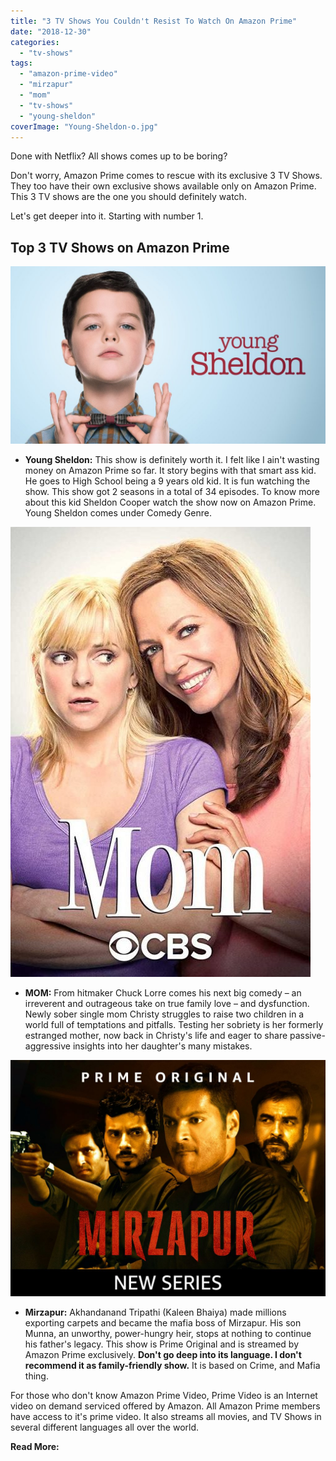 ```yaml
---
title: "3 TV Shows You Couldn't Resist To Watch On Amazon Prime"
date: "2018-12-30"
categories: 
  - "tv-shows"
tags: 
  - "amazon-prime-video"
  - "mirzapur"
  - "mom"
  - "tv-shows"
  - "young-sheldon"
coverImage: "Young-Sheldon-o.jpg"
---
```


Done with Netflix? All shows comes up to be boring?

Don't worry, Amazon Prime comes to rescue with its exclusive 3 TV Shows. They too have their own exclusive shows available only on Amazon Prime. This 3 TV shows are the one you should definitely watch.

Let's get deeper into it. Starting with number 1.

## Top 3 TV Shows on Amazon Prime

![](images/Young-Sheldon-o-1024x576.jpg)

- **Young Sheldon:** This show is definitely worth it. I felt like I ain't wasting money on Amazon Prime so far. It story begins with that smart ass kid. He goes to High School being a 9 years old kid. It is fun watching the show. This show got 2 seasons in a total of 34 episodes. To know more about this kid Sheldon Cooper watch the show now on Amazon Prime. Young Sheldon comes under Comedy Genre.

![MOM - Season 1 Amazon Prime Best TV Shows](images/MOM.jpg)

- **MOM:** From hitmaker Chuck Lorre comes his next big comedy – an irreverent and outrageous take on true family love – and dysfunction. Newly sober single mom Christy struggles to raise two children in a world full of temptations and pitfalls. Testing her sobriety is her formerly estranged mother, now back in Christy's life and eager to share passive-aggressive insights into her daughter's many mistakes.

![Mirzapur Amazon Exclusive Top Best TV Shows](images/Mirzapur-poster-16th-Nov-2016-1024x768.jpg)

- **Mirzapur:** Akhandanand Tripathi (Kaleen Bhaiya) made millions exporting carpets and became the mafia boss of Mirzapur. His son Munna, an unworthy, power-hungry heir, stops at nothing to continue his father's legacy. This show is Prime Original and is streamed by Amazon Prime exclusively. **Don't go deep into its language. I don't recommend it as family\-friendly show.** It is based on Crime, and Mafia thing.

For those who don't know Amazon Prime Video, Prime Video is an Internet video on demand serviced offered by Amazon. All Amazon Prime members have access to it's prime video. It also streams all movies, and TV Shows in several different languages all over the world.

**Read More:**
